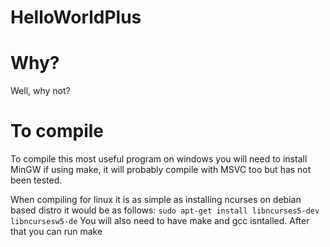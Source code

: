 # HelloWorldPlus
# Why?
Well, why not?

# To compile
To compile this most useful program on windows you will need to install MinGW if using make, it will probably compile with MSVC too but has not been tested.

When compiling for linux it is as simple as installing ncurses on debian based distro it would be as follows:
`sudo apt-get install libncurses5-dev libncursesw5-de`
You will also need to have make and gcc isntalled. After that you can run make


